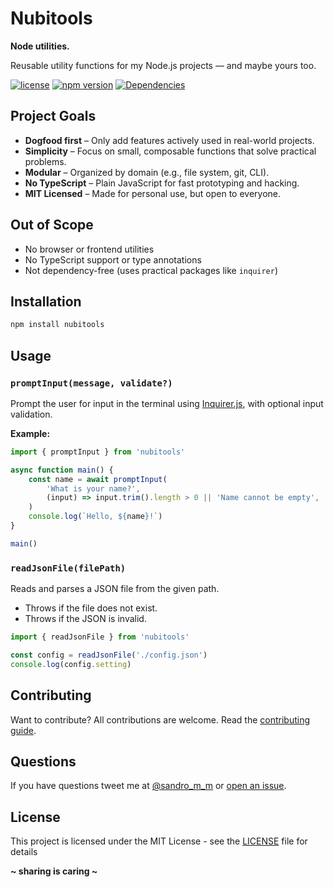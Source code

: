 # Nubitools

**Node utilities.**

Reusable utility functions for my Node.js projects — and maybe yours too.

[![license](https://img.shields.io/badge/License-MIT-blue.svg?style=flat)](LICENSE)
[![npm version](https://img.shields.io/npm/v/nubitools)](https://www.npmjs.com/package/nubitools)
[![Dependencies](https://img.shields.io/librariesio/release/npm/nubitools)](https://libraries.io/npm/nubitools)

## Project Goals

- **Dogfood first** – Only add features actively used in real-world projects.
- **Simplicity** – Focus on small, composable functions that solve practical problems.
- **Modular** – Organized by domain (e.g., file system, git, CLI).
- **No TypeScript** – Plain JavaScript for fast prototyping and hacking.
- **MIT Licensed** – Made for personal use, but open to everyone.

## Out of Scope

- No browser or frontend utilities
- No TypeScript support or type annotations
- Not dependency-free (uses practical packages like `inquirer`)

## Installation

```bash
npm install nubitools
```

## Usage

### `promptInput(message, validate?)`

Prompt the user for input in the terminal using [Inquirer.js](https://github.com/SBoudrias/Inquirer.js), with optional input validation.

**Example:**

```js
import { promptInput } from 'nubitools'

async function main() {
    const name = await promptInput(
        'What is your name?',
        (input) => input.trim().length > 0 || 'Name cannot be empty',
    )
    console.log(`Hello, ${name}!`)
}

main()
```

### `readJsonFile(filePath)`

Reads and parses a JSON file from the given path.

- Throws if the file does not exist.
- Throws if the JSON is invalid.

```js
import { readJsonFile } from 'nubitools'

const config = readJsonFile('./config.json')
console.log(config.setting)
```

## Contributing

Want to contribute? All contributions are welcome. Read the [contributing guide](CONTRIBUTING.md).

## Questions

If you have questions tweet me at [@sandro_m_m](https://twitter.com/sandro_m_m) or [open an issue](../../issues/new).

## License

This project is licensed under the MIT License - see the [LICENSE](LICENSE) file for details

**~ sharing is caring ~**
